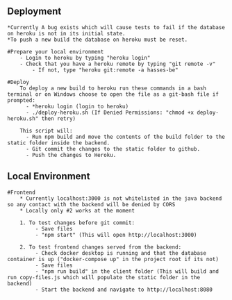 ## Deployment
    *Currently A bug exists which will cause tests to fail if the database on heroku is not in its initial state.
    *To push a new build the database on heroku must be reset.

    #Prepare your local environment
        - Login to heroku by typing "heroku login"
        - Check that you have a heroku remote by typing "git remote -v"
            - If not, type "heroku git:remote -a hasses-be"
    
    #Deploy
        To deploy a new build to heroku run these commands in a bash terminal or on Windows choose to open the file as a git-bash file if prompted: 
          - *heroku login (login to heroku)
          - ./deploy-heroku.sh (If Denied Permissions: "chmod +x deploy-heroku.sh" then retry)
  
        This script will:
          - Run npm build and move the contents of the build folder to the static folder inside the backend.
          - Git commit the changes to the static folder to github.
          - Push the changes to Heroku.

## Local Environment
    #Frontend
        * Currently localhost:3000 is not whitelisted in the java backend so any contact with the backend will be denied by CORS
        * Locally only #2 works at the moment
  
        1. To test changes before git commit:
             - Save files
             - "npm start" (This will open http://localhost:3000)
  
        2. To test frontend changes served from the backend:
             - Check docker desktop is running and that the database container is up ("docker-compose up" in the project root if its not)
             - Save files
             - "npm run build" in the client folder (This will build and run copy-files.js which will populate the static folder in the backend)
             - Start the backend and navigate to http://localhost:8080